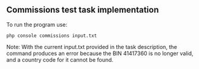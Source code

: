 ## Commissions test task implementation

To run the program use:
```
php console commissions input.txt
```

Note: With the current input.txt provided in the task description, the command produces an error 
because the BIN 41417360 is no longer valid, and a country code for it cannot be found.